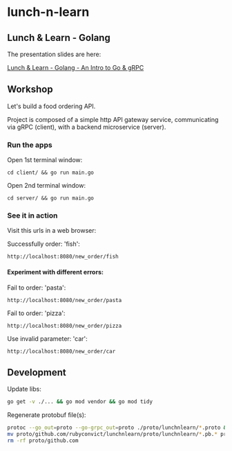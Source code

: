 # lunch-n-learn

## Lunch & Learn - Golang

The presentation slides are here:

[Lunch & Learn - Golang - An Intro to Go & gRPC](lunch-and-learn-golang.pdf)

## Workshop

Let's build a food ordering API.

Project is composed of a simple http API gateway service, communicating via gRPC (client),
with a backend microservice (server).

### Run the apps

Open 1st terminal window:

`cd client/ && go run main.go`

Open 2nd terminal window:

`cd server/ && go run main.go`

### See it in action

Visit this urls in a web browser:

Successfully order: 'fish':

`http://localhost:8080/new_order/fish`

#### Experiment with different errors:

Fail to order: 'pasta':

`http://localhost:8080/new_order/pasta`

Fail to order: 'pizza':

`http://localhost:8080/new_order/pizza`

Use invalid parameter: 'car':

`http://localhost:8080/new_order/car`

## Development

Update libs:

```bash
go get -v ./... && go mod vendor && go mod tidy
```

Regenerate protobuf file(s):

```bash
protoc --go_out=proto --go-grpc_out=proto ./proto/lunchnlearn/*.proto && \
mv proto/github.com/rubyconvict/lunchnlearn/proto/lunchnlearn/*.pb.* proto/lunchnlearn/ && \
rm -rf proto/github.com
```
